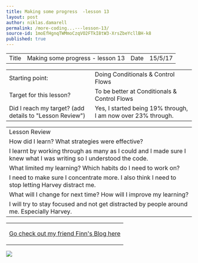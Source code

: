 ```yaml
---
title: Making some progress  -lesson 13
layout: post
author: niklas.damarell
permalink: /more-coding...---lesson-13/
source-id: 1moEfHgnqTWMmoCzqVO2FTkI8tW3-XrsZbeYcllBH-k8
published: true
---
```

<table>
  <tr>
    <td>Title</td>
    <td>Making some progress - lesson 13</td>
    <td>Date</td>
    <td>15/5/17</td>
  </tr>
</table>


<table>
  <tr>
    <td>Starting point:</td>
    <td>Doing Conditionals & Control Flows</td>
  </tr>
  <tr>
    <td>Target for this lesson?</td>
    <td>To be better at Conditionals & Control Flows</td>
  </tr>
  <tr>
    <td>Did I reach my target? 
(add details to "Lesson Review")</td>
    <td> Yes, I started being 19% through, I am now over 23% through.</td>
  </tr>
</table>


<table>
  <tr>
    <td>Lesson Review</td>
  </tr>
  <tr>
    <td>How did I learn? What strategies were effective? </td>
  </tr>
  <tr>
    <td>I learnt by working through as many as I could and I made sure I knew what I was writing so I understood the code.</td>
  </tr>
  <tr>
    <td>What limited my learning? Which habits do I need to work on? </td>
  </tr>
  <tr>
    <td>I need to make sure I concentrate more. I also think I need to stop letting Harvey distract me.</td>
  </tr>
  <tr>
    <td>What will I change for next time? How will I improve my learning?</td>
  </tr>
  <tr>
    <td>I will try to stay focused and not get distracted by people around me. Especially Harvey.</td>
  </tr>
</table>

<table>
  <tr>
    <td><html>
<body>

<p><a href="https://finnhammerkick3009.github.io/
">Go check out my friend Finn's Blog here</a></p>

</body>
</html>
</td>
  </tr>
</table>

<img src="http://i65.tinypic.com/mb068g.png" >
